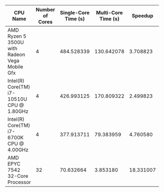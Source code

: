 | **CPU Name**           | **Number of Cores** | **Single-Core Time (s)** | **Multi-Core Time (s)** | **Speedup** | **Efficiency** | **Cube size** |
|------------------------|---------------------|--------------------------|-------------------------|-------------|----------------|----------------|
| AMD Ryzen 5 3500U with Radeon Vega Mobile Gfx   | 4                   | 484.528339               | 130.642078              | 3.708823    | 0.927206       | 200MB |
| Intel(R) Core(TM) i7-10510U CPU @ 1.80GHz  | 4                   | 426.993125               | 170.809322              | 2.499823   | 0.624956       | 200MB |
| Intel(R) Core(TM) i7-6700K CPU @ 4.00GHz  | 4                   | 377.913711               | 79.383959              | 4.760580   | 1.190145       | 200MB |
| AMD EPYC 7542 32-Core Processor  | 32                  | 70.632664               | 3.853180              | 18.331007   | 0.572844       | 200MB |
